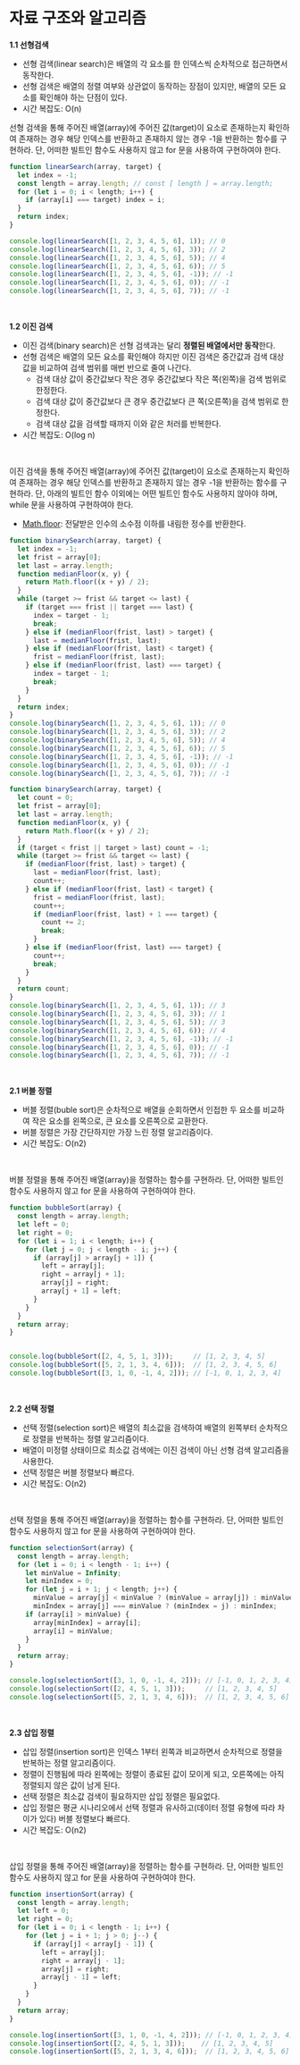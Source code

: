# 자료 구조와 알고리즘

**1.1 선형검색**

- 선형 검색(linear search)은 배열의 각 요소를 한 인덱스씩 순차적으로 접근하면서 동작한다.
- 선형 검색은 배열의 정렬 여부와 상관없이 동작하는 장점이 있지만, 배열의 모든 요소를 확인해야 하는 단점이 있다.
- 시간 복잡도: O(n)

선형 검색을 통해 주어진 배열(array)에 주어진 값(target)이 요소로 존재하는지 확인하여 존재하는 경우 해당 인덱스를 반환하고 존재하지 않는 경우 -1을 반환하는 함수를 구현하라. 단, 어떠한 빌트인 함수도 사용하지 않고 for 문을 사용하여 구현하여야 한다.

```javascript
function linearSearch(array, target) {
  let index = -1;
  const length = array.length; // const [ length ] = array.length;
  for (let i = 0; i < length; i++) {
    if (array[i] === target) index = i;
  }
  return index;
}

console.log(linearSearch([1, 2, 3, 4, 5, 6], 1)); // 0
console.log(linearSearch([1, 2, 3, 4, 5, 6], 3)); // 2
console.log(linearSearch([1, 2, 3, 4, 5, 6], 5)); // 4
console.log(linearSearch([1, 2, 3, 4, 5, 6], 6)); // 5
console.log(linearSearch([1, 2, 3, 4, 5, 6], -1)); // -1
console.log(linearSearch([1, 2, 3, 4, 5, 6], 0)); // -1
console.log(linearSearch([1, 2, 3, 4, 5, 6], 7)); // -1
```

&nbsp;

**1.2  이진 검색**

- 이진 검색(binary search)은 선형 검색과는 달리 **정렬된 배열에서만 동작**한다.
- 선형 검색은 배열의 모든 요소를 확인해야 하지만 이진 검색은 중간값과 검색 대상 값을 비교하여 검색 범위를 매번 반으로 줄여 나간다.
  - 검색 대상 값이 중간값보다 작은 경우 중간값보다 작은 쪽(왼쪽)을 검색 범위로 한정한다.
  - 검색 대상 값이 중간값보다 큰 경우 중간값보다 큰 쪽(오른쪽)을 검색 범위로 한정한다.
  - 검색 대상 값을 검색할 때까지 이와 같은 처러를 반복한다.
- 시간 복잡도: O(log n)

&nbsp;

이진 검색을 통해 주어진 배열(array)에 주어진 값(target)이 요소로 존재하는지 확인하여 존재하는 경우 해당 인덱스를 반환하고 존재하지 않는 경우 -1을 반환하는 함수를 구현하라. 단, 아래의 빌트인 함수 이외에는 어떤 빌트인 함수도 사용하지 않아야 하며, while 문을 사용하여 구현하여야 한다.

- [Math.floor](https://poiemaweb.com/js-math#24-mathfloorx-number-number-es1): 전달받은 인수의 소수점 이하를 내림한 정수를 반환한다.

```javascript
function binarySearch(array, target) {
  let index = -1;
  let frist = array[0];
  let last = array.length;
  function medianFloor(x, y) {
    return Math.floor((x + y) / 2);
  }
  while (target >= frist && target <= last) {
    if (target === frist || target === last) {
      index = target - 1;
      break;
    } else if (medianFloor(frist, last) > target) {
      last = medianFloor(frist, last);
    } else if (medianFloor(frist, last) < target) {
      frist = medianFloor(frist, last);
    } else if (medianFloor(frist, last) === target) {
      index = target - 1;
      break;
    }
  }
  return index;
}
console.log(binarySearch([1, 2, 3, 4, 5, 6], 1)); // 0
console.log(binarySearch([1, 2, 3, 4, 5, 6], 3)); // 2
console.log(binarySearch([1, 2, 3, 4, 5, 6], 5)); // 4
console.log(binarySearch([1, 2, 3, 4, 5, 6], 6)); // 5
console.log(binarySearch([1, 2, 3, 4, 5, 6], -1)); // -1
console.log(binarySearch([1, 2, 3, 4, 5, 6], 0)); // -1
console.log(binarySearch([1, 2, 3, 4, 5, 6], 7)); // -1
```



```javascript
function binarySearch(array, target) {
  let count = 0;
  let frist = array[0];
  let last = array.length;
  function medianFloor(x, y) {
    return Math.floor((x + y) / 2);
  }
  if (target < frist || target > last) count = -1;
  while (target >= frist && target <= last) {
    if (medianFloor(frist, last) > target) {
      last = medianFloor(frist, last);
      count++;
    } else if (medianFloor(frist, last) < target) {
      frist = medianFloor(frist, last);
      count++;
      if (medianFloor(frist, last) + 1 === target) {
        count += 2;
        break;
      }
    } else if (medianFloor(frist, last) === target) {
      count++;
      break;
    }
  }
  return count;
}
console.log(binarySearch([1, 2, 3, 4, 5, 6], 1)); // 3
console.log(binarySearch([1, 2, 3, 4, 5, 6], 3)); // 1
console.log(binarySearch([1, 2, 3, 4, 5, 6], 5)); // 3
console.log(binarySearch([1, 2, 3, 4, 5, 6], 6)); // 4
console.log(binarySearch([1, 2, 3, 4, 5, 6], -1)); // -1
console.log(binarySearch([1, 2, 3, 4, 5, 6], 0)); // -1
console.log(binarySearch([1, 2, 3, 4, 5, 6], 7)); // -1
```

&nbsp;

**2.1 버블 정렬**

- 버블 정렬(buble sort)은 순차적으로 배열을 순회하면서 인접한 두 요소를 비교하여 작은 요소를 왼쪽으로, 큰 요소를 오른쪽으로 교환한다.
- 버블 정렬은 가장 간단하지만 가장 느린 정렬 알고리즘이다.
- 시간 복잡도: O(n2)

&nbsp;

버블 정렬을 통해 주어진 배열(array)을 정렬하는 함수를 구현하라. 단, 어떠한 빌트인 함수도 사용하지 않고 for 문을 사용하여 구현하여야 한다.

```javascript
function bubbleSort(array) {
  const length = array.length;
  let left = 0;
  let right = 0;
  for (let i = 1; i < length; i++) {
    for (let j = 0; j < length - i; j++) {
      if (array[j] > array[j + 1]) {
        left = array[j];
        right = array[j + 1];
        array[j] = right;
        array[j + 1] = left;
      }
    }
  }
  return array;
}


console.log(bubbleSort([2, 4, 5, 1, 3]));     // [1, 2, 3, 4, 5]
console.log(bubbleSort([5, 2, 1, 3, 4, 6]));  // [1, 2, 3, 4, 5, 6]
console.log(bubbleSort([3, 1, 0, -1, 4, 2])); // [-1, 0, 1, 2, 3, 4]
```

&nbsp;

**2.2 선택 정렬**

- 선택 정렬(selection sort)은 배열의 최소값을 검색하여 배열의 왼쪽부터 순차적으로 정렬을 반복하는 정렬 알고리즘이다.
- 배열이 미정렬 상태이므로 최소값 검색에는 이진 검색이 아닌 선형 검색 알고리즘을 사용한다.
- 선택 정렬은 버블 정렬보다 빠르다.
- 시간 복잡도: O(n2)

&nbsp;

선택 정렬을 통해 주어진 배열(array)을 정렬하는 함수를 구현하라. 단, 어떠한 빌트인 함수도 사용하지 않고 for 문을 사용하여 구현하여야 한다.

```javascript
function selectionSort(array) {
  const length = array.length;
  for (let i = 0; i < length - 1; i++) {
    let minValue = Infinity;
    let minIndex = 0;
    for (let j = i + 1; j < length; j++) {
      minValue = array[j] < minValue ? (minValue = array[j]) : minValue;
      minIndex = array[j] === minValue ? (minIndex = j) : minIndex;
    if (array[i] > minValue) {
      array[minIndex] = array[i];
      array[i] = minValue;
    }
  }
  return array;
}

console.log(selectionSort([3, 1, 0, -1, 4, 2])); // [-1, 0, 1, 2, 3, 4]
console.log(selectionSort([2, 4, 5, 1, 3]));     // [1, 2, 3, 4, 5]
console.log(selectionSort([5, 2, 1, 3, 4, 6]));  // [1, 2, 3, 4, 5, 6]
```

&nbsp;

**2.3 삽입 정렬**

- 삽입 정렬(insertion sort)은 인덱스 1부터 왼쪽과 비교하면서 순차적으로 정렬을 반복하는 정렬 알고리즘이다.
- 정렬이 진행됨에 따라 왼쪽에는 정렬이 종료된 값이 모이게 되고, 오른쪽에는 아직 정렬되지 않은 값이 남게 된다.
- 선택 정렬은 최소값 검색이 필요하지만 삽입 정렬은 필요없다.
- 삽입 정렬은 평균 시나리오에서 선택 정렬과 유사하고(데이터 정렬 유형에 따라 차이가 있다) 버블 정렬보다 빠르다.
- 시간 복잡도: O(n2)

&nbsp;

삽입 정렬을 통해 주어진 배열(array)을 정렬하는 함수를 구현하라. 단, 어떠한 빌트인 함수도 사용하지 않고 for 문을 사용하여 구현하여야 한다.

```javascript
function insertionSort(array) {
  const length = array.length;
  let left = 0;
  let right = 0;
  for (let i = 0; i < length - 1; i++) {
    for (let j = i + 1; j > 0; j--) {
      if (array[j] < array[j - 1]) {
        left = array[j];
        right = array[j - 1];
        array[j] = right;
        array[j - 1] = left;
      }
    }
  }
  return array;
}

console.log(insertionSort([3, 1, 0, -1, 4, 2])); // [-1, 0, 1, 2, 3, 4]
console.log(insertionSort([2, 4, 5, 1, 3]));    // [1, 2, 3, 4, 5]
console.log(insertionSort([5, 2, 1, 3, 4, 6]));  // [1, 2, 3, 4, 5, 6]
```

